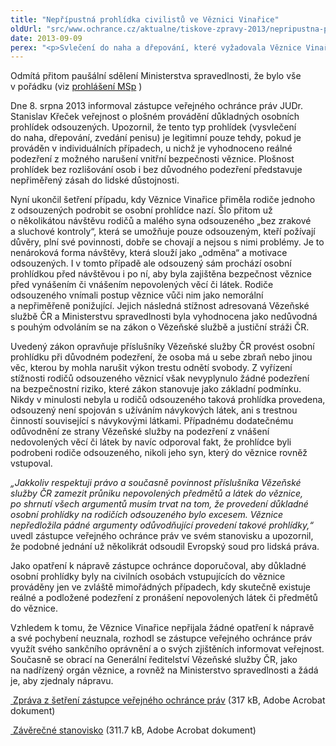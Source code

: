 ```yaml
---
title: "Nepřípustná prohlídka civilistů ve Věznici Vinařice"
oldUrl: "src/www.ochrance.cz/aktualne/tiskove-zpravy-2013/nepripustna-prohlidka-civilistu-ve-veznici-vinarice"
date: 2013-09-09
perex: "<p>Svlečení do naha a dřepování, které vyžadovala Věznice Vinařice po civilních osobách vstupujících do věznice, považuje zástupce veřejného ochránce práv za hrubý exces. </p>"
---
```


<!-- imported from the old website -->

<p>Odmítá přitom paušální sdělení Ministerstva spravedlnosti, že bylo vše v pořádku (viz <a title="Otevření do nového okna" href="http://portal.justice.cz/Justice2/MS/ms.aspx?j=33&amp;o=23&amp;k=2375&amp;d=330977" target="_blank">prohlášení MSp</a> <img alt="" src="https://www.ochrance.cz/typo3/ext/od_linkdesc/icons/external.gif" class="od_linkdesc_icon_external" />)</p><p>Dne 8. srpna 2013 informoval zástupce veřejného ochránce práv JUDr. Stanislav Křeček veřejnost o plošném provádění důkladných osobních prohlídek odsouzených. Upozornil, že tento typ prohlídek (vysvlečení do naha, dřepování, zvedání penisu) je legitimní pouze tehdy, pokud je prováděn v individuálních případech, u nichž je vyhodnoceno reálné podezření z možného narušení vnitřní bezpečnosti věznice. Plošnost prohlídek bez rozlišování osob i bez důvodného podezření představuje nepřiměřený zásah do lidské důstojnosti.</p><p>Nyní ukončil šetření případu, kdy Věznice Vinařice přiměla rodiče jednoho z odsouzených podrobit se osobní prohlídce nazí. Šlo přitom už o několikátou návštěvu rodičů a malého syna odsouzeného „bez zrakové a sluchové kontroly“, která se umožňuje pouze odsouzeným, kteří požívají důvěry, plní své povinnosti, dobře se chovají a nejsou s nimi problémy. Je to nenároková forma návštěvy, která slouží jako „odměna“ a motivace odsouzených. I v tomto případě ale odsouzený sám prochází osobní prohlídkou před návštěvou i po ní, aby byla zajištěna bezpečnost věznice před vynášením či vnášením nepovolených věcí či látek. Rodiče odsouzeného vnímali postup věznice vůči nim jako nemorální a nepřiměřeně ponižující. Jejich následná stížnost adresovaná Vězeňské službě ČR a Ministerstvu spravedlnosti byla vyhodnocena jako nedůvodná s pouhým odvoláním se na zákon o Vězeňské službě a justiční stráži ČR.</p><p>Uvedený zákon opravňuje příslušníky Vězeňské služby ČR provést osobní prohlídku při důvodném podezření, že osoba má u sebe zbraň nebo jinou věc, kterou by mohla narušit výkon trestu odnětí svobody. Z vyřízení stížnosti rodičů odsouzeného věznicí však nevyplynulo žádné podezření na bezpečnostní riziko, které zákon stanovuje jako základní podmínku. Nikdy v minulosti nebyla u rodičů odsouzeného taková prohlídka provedena, odsouzený není spojován s užíváním návykových látek, ani s trestnou činností související s návykovými látkami. Případnému dodatečnému odůvodnění ze strany Vězeňské služby na podezření z vnášení nedovolených věcí či látek by navíc odporoval fakt, že prohlídce byli podrobeni rodiče odsouzeného, nikoli jeho syn, který do věznice rovněž vstupoval.</p><p><em>„Jakkoliv respektuji právo a současně povinnost příslušníka Vězeňské služby ČR zamezit průniku nepovolených předmětů a látek do věznice, po shrnutí všech argumentů musím trvat na tom, že provedení důkladné osobní prohlídky na rodičích odsouzeného bylo excesem. Věznice nepředložila pádné argumenty odůvodňující provedení takové prohlídky,“</em> uvedl zástupce veřejného ochránce práv ve svém stanovisku a upozornil, že podobné jednání už několikrát odsoudil Evropský soud pro lidská práva.</p><p>Jako opatření k nápravě zástupce ochránce doporučoval, aby důkladné osobní prohlídky byly na civilních osobách vstupujících do věznice prováděny jen ve zvláště mimořádných případech, kdy skutečně existuje reálné a podložené podezření z pronášení nepovolených látek či předmětů do věznice.</p><p>Vzhledem k tomu, že Věznice Vinařice nepřijala žádné opatření k nápravě a své pochybení neuznala, rozhodl se zástupce veřejného ochránce práv využít svého sankčního oprávnění a o svých zjištěních informovat veřejnost. Současně se obrací na Generální ředitelství Vězeňské služby ČR, jako na nadřízený orgán věznice, a rovněž na Ministerstvo spravedlnosti a žádá je, aby zjednaly nápravu.</p><p><a title="Otevření do nového okna" href="https://www.ochrance.cz/fileadmin/user_upload/STANOVISKA/ochrana_osob_omezenych_na_svobode/462-2013-MS-ZZ.pdf" target="_blank"><img alt="" src="https://www.ochrance.cz/typo3/ext/od_linkdesc/icons/pdf.gif" class="od_linkdesc_icon" /> Zpráva z šetření zástupce veřejného ochránce práv</a> (317 kB, Adobe Acrobat dokument)</p><p><a title="Otevření do nového okna" href="https://www.ochrance.cz/fileadmin/user_upload/STANOVISKA/ochrana_osob_omezenych_na_svobode/462-2013-MS-ZSO.pdf" target="_blank"><img alt="" src="https://www.ochrance.cz/typo3/ext/od_linkdesc/icons/pdf.gif" class="od_linkdesc_icon" /> Závěrečné stanovisko</a> (311.7 kB, Adobe Acrobat dokument)</p>
